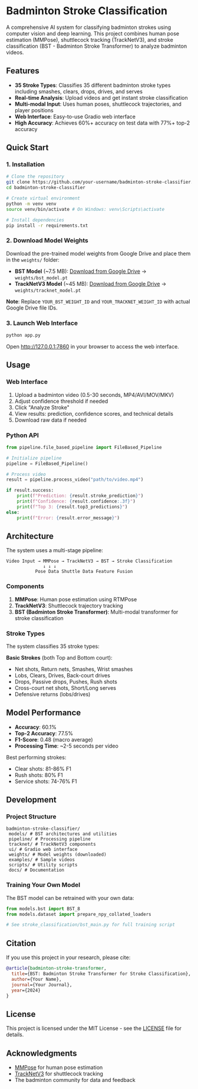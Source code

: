 # Badminton Stroke Classification

A comprehensive AI system for classifying badminton strokes using computer vision and deep learning. This project combines human pose estimation (MMPose), shuttlecock tracking (TrackNetV3), and stroke classification (BST - Badminton Stroke Transformer) to analyze badminton videos.

## Features

- **35 Stroke Types**: Classifies 35 different badminton stroke types including smashes, clears, drops, drives, and serves
- **Real-time Analysis**: Upload videos and get instant stroke classification
- **Multi-modal Input**: Uses human poses, shuttlecock trajectories, and player positions
- **Web Interface**: Easy-to-use Gradio web interface
- **High Accuracy**: Achieves 60%+ accuracy on test data with 77%+ top-2 accuracy

## Quick Start

### 1. Installation

```bash
# Clone the repository
git clone https://github.com/your-username/badminton-stroke-classifier.git
cd badminton-stroke-classifier

# Create virtual environment
python -m venv venv
source venv/bin/activate # On Windows: venv\Scripts\activate

# Install dependencies
pip install -r requirements.txt
```

### 2. Download Model Weights

Download the pre-trained model weights from Google Drive and place them in the `weights/` folder:

- **BST Model** (~7.5 MB): [Download from Google Drive](https://drive.google.com/drive/folders/1jTlfcXD50FtxcMNjoY_UxEvoInzm8F66) → `weights/bst_model.pt`
- **TrackNetV3 Model** (~45 MB): [Download from Google Drive](https://drive.google.com/drive/folders/1jTlfcXD50FtxcMNjoY_UxEvoInzm8F66) → `weights/tracknet_model.pt`

**Note**: Replace `YOUR_BST_WEIGHT_ID` and `YOUR_TRACKNET_WEIGHT_ID` with actual Google Drive file IDs.

### 3. Launch Web Interface

```bash
python app.py
```

Open http://127.0.0.1:7860 in your browser to access the web interface.

## Usage

### Web Interface
1. Upload a badminton video (0.5-30 seconds, MP4/AVI/MOV/MKV)
2. Adjust confidence threshold if needed
3. Click "Analyze Stroke"
4. View results: prediction, confidence scores, and technical details
5. Download raw data if needed

### Python API
```python
from pipeline.file_based_pipeline import FileBased_Pipeline

# Initialize pipeline
pipeline = FileBased_Pipeline()

# Process video
result = pipeline.process_video("path/to/video.mp4")

if result.success:
    print(f"Prediction: {result.stroke_prediction}")
    print(f"Confidence: {result.confidence:.3f}")
    print(f"Top 3: {result.top3_predictions}")
else:
    print(f"Error: {result.error_message}")
```

## Architecture

The system uses a multi-stage pipeline:

```
Video Input → MMPose → TrackNetV3 → BST → Stroke Classification
              ↓ ↓ ↓
           Pose Data Shuttle Data Feature Fusion
```

### Components

1. **MMPose**: Human pose estimation using RTMPose
2. **TrackNetV3**: Shuttlecock trajectory tracking
3. **BST (Badminton Stroke Transformer)**: Multi-modal transformer for stroke classification

### Stroke Types

The system classifies 35 stroke types:

**Basic Strokes** (both Top and Bottom court):
- Net shots, Return nets, Smashes, Wrist smashes
- Lobs, Clears, Drives, Back-court drives
- Drops, Passive drops, Pushes, Rush shots
- Cross-court net shots, Short/Long serves
- Defensive returns (lobs/drives)

## Model Performance

- **Accuracy**: 60.1%
- **Top-2 Accuracy**: 77.5%
- **F1-Score**: 0.48 (macro average)
- **Processing Time**: ~2-5 seconds per video

Best performing strokes:
- Clear shots: 81-86% F1
- Rush shots: 80% F1
- Service shots: 74-76% F1

## Development

### Project Structure
```
badminton-stroke-classifier/
 models/ # BST architectures and utilities
 pipeline/ # Processing pipeline
 tracknet/ # TrackNetV3 components
 ui/ # Gradio web interface
 weights/ # Model weights (downloaded)
 examples/ # Sample videos
 scripts/ # Utility scripts
 docs/ # Documentation
```

### Training Your Own Model

The BST model can be retrained with your own data:

```python
from models.bst import BST_8
from models.dataset import prepare_npy_collated_loaders

# See stroke_classification/bst_main.py for full training script
```

## Citation

If you use this project in your research, please cite:

```bibtex
@article{badminton-stroke-transformer,
  title={BST: Badminton Stroke Transformer for Stroke Classification},
  author={Your Name},
  journal={Your Journal},
  year={2024}
}
```

## License

This project is licensed under the MIT License - see the [LICENSE](LICENSE) file for details.


## Acknowledgments

- [MMPose](https://github.com/open-mmlab/mmpose) for human pose estimation
- [TrackNetV3](https://github.com/alenzenx/TracknetV3) for shuttlecock tracking
- The badminton community for data and feedback